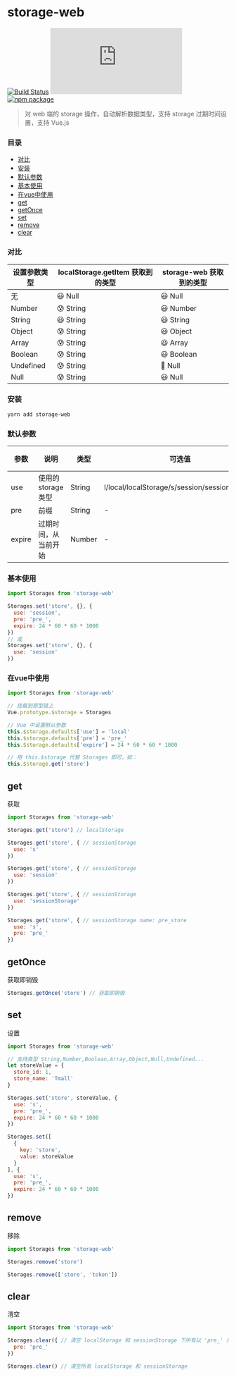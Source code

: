 # storage-web

[![Build Status](https://travis-ci.org/Chooin/storage-web.svg?branch=master)](https://travis-ci.org/Chooin/storage-web)
![JS gzip size](http://img.badgesize.io/https://unpkg.com/storage-web/dist/index.js?compression=gzip&label=gzip%20size:%20JS)
[![npm package](https://img.shields.io/npm/v/storage-web.svg)](https://www.npmjs.org/package/storage-web)

> 对 web 端的 storage 操作，自动解析数据类型，支持 storage 过期时间设置，支持 Vue.js

### 目录

- [对比](#对比)
- [安装](#安装)
- [默认参数](#默认参数)
- [基本使用](#基本使用)
- [在vue中使用](#在vue中使用)
- [get](#get)
- [getOnce](#getOnce)
- [set](#set)
- [remove](#remove)
- [clear](#clear)

### 对比

设置参数类型 | localStorage.getItem 获取到的类型 | storage-web 获取到的类型
--------- | -------- | --------
无 | 😃 Null | 😃 Null
Number | 😰 String | 😃 Number
String | 😃 String | 😃 String
Object | 😰 String | 😃 Object
Array | 😰 String | 😃 Array
Boolean | 😰 String | 😃 Boolean
Undefined | 😰 String | 🤩 Null
Null | 😰 String | 😃 Null

### 安装
``` sh
yarn add storage-web
```

### 默认参数

参数 | 说明 | 类型 | 可选值 | 默认值
--------- | -------- | -------- | -------- | --------
use | 使用的 storage 类型 | String | l/local/localStorage/s/session/sessionStorage | local
pre | 前缀 | String | - | -
expire| 过期时间，从当前开始 | Number | - | -

### 基本使用

``` js
import Storages from 'storage-web'

Storages.set('store', {}, {
  use: 'session',
  pre: 'pre_',
  expire: 24 * 60 * 60 * 1000
})
// 或
Storages.set('store', {}, {
  use: 'session'
})
```

### 在vue中使用

``` js
import Storages from 'storage-web'

// 挂载到原型链上
Vue.prototype.$storage = Storages

// Vue 中设置默认参数
this.$storage.defaults['use'] = 'local'
this.$storage.defaults['pre'] = 'pre_'
this.$storage.defaults['expire'] = 24 * 60 * 60 * 1000

// 用 this.$storage 代替 Storages 即可，如：
this.$storage.get('store')
```

## get

获取

``` js
import Storages from 'storage-web'

Storages.get('store') // localStorage

Storages.get('store', { // sessionStorage
  use: 's'
})

Storages.get('store', { // sessionStorage
  use: 'session'
})

Storages.get('store', { // sessionStorage
  use: 'sessionStorage'
})

Storages.get('store', { // sessionStorage name: pre_store
  use: 's',
  pre: 'pre_'
})
```

## getOnce

获取即销毁

```js
Storages.getOnce('store') // 获取即销毁
```

## set

设置

``` js
import Storages from 'storage-web'

// 支持类型 String,Number,Boolean,Array,Object,Null,Undefined...
let storeValue = {
  store_id: 1,
  store_name: 'Tmall'
}

Storages.set('store', storeValue, {
  use: 's',
  pre: 'pre_',
  expire: 24 * 60 * 60 * 1000
})

Storages.set([
  {
    key: 'store',
    value: storeValue
  }
], {
  use: 's',
  pre: 'pre_',
  expire: 24 * 60 * 60 * 1000
})
```

## remove

移除

``` js
import Storages from 'storage-web'

Storages.remove('store')

Storages.remove(['store', 'token'])
```

## clear

清空

``` js
import Storages from 'storage-web'

Storages.clear({ // 清空 localStorage 和 sessionStorage 下所有以 'pre_' 开头的
  pre: 'pre_'
})

Storages.clear() // 清空所有 localStorage 和 sessionStorage
```


